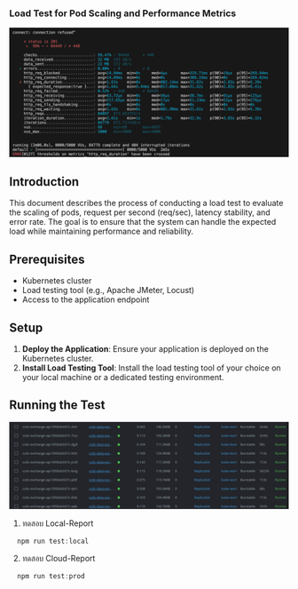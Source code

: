 ### Load Test for Pod Scaling and Performance Metrics
![Alt text](public/runtest.png)
## Introduction

This document describes the process of conducting a load test to evaluate the scaling of pods, request per second (req/sec), latency stability, and error rate. The goal is to ensure that the system can handle the expected load while maintaining performance and reliability.

## Prerequisites

- Kubernetes cluster
- Load testing tool (e.g., Apache JMeter, Locust)
- Access to the application endpoint

## Setup

1. **Deploy the Application**: Ensure your application is deployed on the Kubernetes cluster.
2. **Install Load Testing Tool**: Install the load testing tool of your choice on your local machine or a dedicated testing environment.

## Running the Test

![Alt text](public/pod-scale.png)


1. ทดสอบ Local-Report

```javascript
  npm run test:local
```

2. ทดสอบ Cloud-Report

```javascript
  npm run test:prod
```
